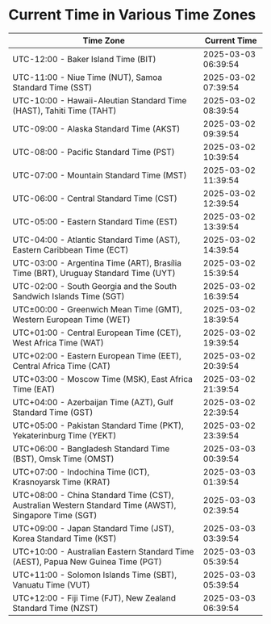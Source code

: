 # Current Time in Various Time Zones

| Time Zone | Current Time |
|-----------|--------------|
| UTC-12:00 - Baker Island Time (BIT) | 2025-03-03 06:39:54 |
| UTC-11:00 - Niue Time (NUT), Samoa Standard Time (SST) | 2025-03-02 07:39:54 |
| UTC-10:00 - Hawaii-Aleutian Standard Time (HAST), Tahiti Time (TAHT) | 2025-03-02 08:39:54 |
| UTC-09:00 - Alaska Standard Time (AKST) | 2025-03-02 09:39:54 |
| UTC-08:00 - Pacific Standard Time (PST) | 2025-03-02 10:39:54 |
| UTC-07:00 - Mountain Standard Time (MST) | 2025-03-02 11:39:54 |
| UTC-06:00 - Central Standard Time (CST) | 2025-03-02 12:39:54 |
| UTC-05:00 - Eastern Standard Time (EST) | 2025-03-02 13:39:54 |
| UTC-04:00 - Atlantic Standard Time (AST), Eastern Caribbean Time (ECT) | 2025-03-02 14:39:54 |
| UTC-03:00 - Argentina Time (ART), Brasília Time (BRT), Uruguay Standard Time (UYT) | 2025-03-02 15:39:54 |
| UTC-02:00 - South Georgia and the South Sandwich Islands Time (SGT) | 2025-03-02 16:39:54 |
| UTC±00:00 - Greenwich Mean Time (GMT), Western European Time (WET) | 2025-03-02 18:39:54 |
| UTC+01:00 - Central European Time (CET), West Africa Time (WAT) | 2025-03-02 19:39:54 |
| UTC+02:00 - Eastern European Time (EET), Central Africa Time (CAT) | 2025-03-02 20:39:54 |
| UTC+03:00 - Moscow Time (MSK), East Africa Time (EAT) | 2025-03-02 21:39:54 |
| UTC+04:00 - Azerbaijan Time (AZT), Gulf Standard Time (GST) | 2025-03-02 22:39:54 |
| UTC+05:00 - Pakistan Standard Time (PKT), Yekaterinburg Time (YEKT) | 2025-03-02 23:39:54 |
| UTC+06:00 - Bangladesh Standard Time (BST), Omsk Time (OMST) | 2025-03-03 00:39:54 |
| UTC+07:00 - Indochina Time (ICT), Krasnoyarsk Time (KRAT) | 2025-03-03 01:39:54 |
| UTC+08:00 - China Standard Time (CST), Australian Western Standard Time (AWST), Singapore Time (SGT) | 2025-03-03 02:39:54 |
| UTC+09:00 - Japan Standard Time (JST), Korea Standard Time (KST) | 2025-03-03 03:39:54 |
| UTC+10:00 - Australian Eastern Standard Time (AEST), Papua New Guinea Time (PGT) | 2025-03-03 05:39:54 |
| UTC+11:00 - Solomon Islands Time (SBT), Vanuatu Time (VUT) | 2025-03-03 05:39:54 |
| UTC+12:00 - Fiji Time (FJT), New Zealand Standard Time (NZST) | 2025-03-03 06:39:54 |
